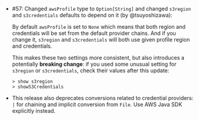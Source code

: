 * #57: Changed `awsProfile` type to `Option[String]` and changed `s3region` and `s3credentials` defaults to depend on it (by @tsuyoshizawa):

    By default `awsProfile` is set to `None` which means that both region and credentials will be set from the default provider chains.
    And if you change it, `s3region` and `s3credentials` will both use given profile region and credentials.

    This makes these two settings more consistent, but also introduces a potentially **breaking change**: if you used some unusual setting for `s3region` or `s3credentials`, check their values after this update:

    ```
    > show s3region
    > showS3Credentials
    ```

* This release also deprecates conversions related to credential providers: `|` for chaining and implicit conversion from `File`. Use AWS Java SDK explicitly instead.
